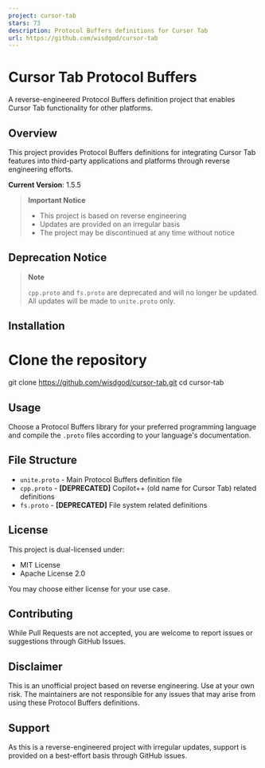```yaml
---
project: cursor-tab
stars: 73
description: Protocol Buffers definitions for Cursor Tab
url: https://github.com/wisdgod/cursor-tab
---
```


Cursor Tab Protocol Buffers
===========================

A reverse-engineered Protocol Buffers definition project that enables Cursor Tab functionality for other platforms.

Overview
--------

This project provides Protocol Buffers definitions for integrating Cursor Tab features into third-party applications and platforms through reverse engineering efforts.

**Current Version**: 1.5.5

> **Important Notice**
> 
> -   This project is based on reverse engineering
> -   Updates are provided on an irregular basis
> -   The project may be discontinued at any time without notice

Deprecation Notice
------------------

> **Note**
> 
> `cpp.proto` and `fs.proto` are deprecated and will no longer be updated. All updates will be made to `unite.proto` only.

Installation
------------

# Clone the repository
git clone https://github.com/wisdgod/cursor-tab.git
cd cursor-tab

Usage
-----

Choose a Protocol Buffers library for your preferred programming language and compile the `.proto` files according to your language's documentation.

File Structure
--------------

-   `unite.proto` - Main Protocol Buffers definition file
-   `cpp.proto` - **\[DEPRECATED\]** Copilot++ (old name for Cursor Tab) related definitions
-   `fs.proto` - **\[DEPRECATED\]** File system related definitions

License
-------

This project is dual-licensed under:

-   MIT License
-   Apache License 2.0

You may choose either license for your use case.

Contributing
------------

While Pull Requests are not accepted, you are welcome to report issues or suggestions through GitHub Issues.

Disclaimer
----------

This is an unofficial project based on reverse engineering. Use at your own risk. The maintainers are not responsible for any issues that may arise from using these Protocol Buffers definitions.

Support
-------

As this is a reverse-engineered project with irregular updates, support is provided on a best-effort basis through GitHub issues.
